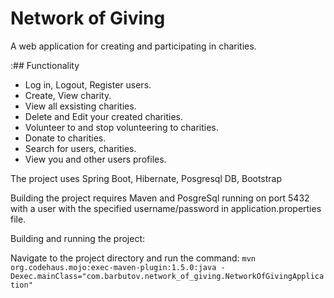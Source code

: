 # Network of Giving

A web application for creating and participating in charities.

:## Functionality
- Log in, Logout, Register users.
- Create, View charity.
- View all exsisting charities.
- Delete and Edit your created charities.
- Volunteer to and stop volunteering to charities.
- Donate to charities.
- Search for users, charities.
- View you and other users profiles.

The project uses Spring Boot, Hibernate, Posgresql DB, Bootstrap

Building the project requires Maven and PosgreSql running on port 5432 with a user with the specified username/password in application.properties file.

Building and running the project:

Navigate to the project directory and run the command:
  ```mvn org.codehaus.mojo:exec-maven-plugin:1.5.0:java -Dexec.mainClass="com.barbutov.network_of_giving.NetworkOfGivingApplication"```
